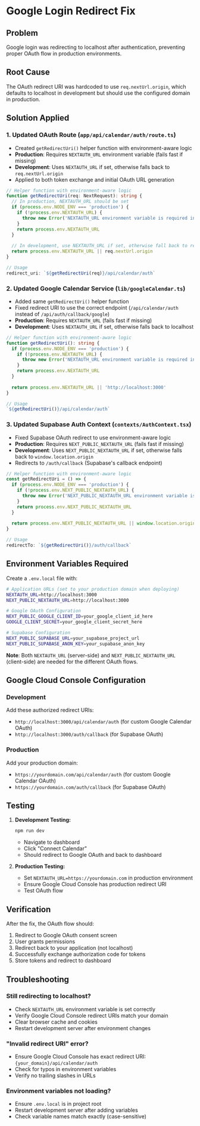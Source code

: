 # Google Login Redirect Fix

## Problem
Google login was redirecting to localhost after authentication, preventing proper OAuth flow in production environments.

## Root Cause
The OAuth redirect URI was hardcoded to use `req.nextUrl.origin`, which defaults to localhost in development but should use the configured domain in production.

## Solution Applied

### 1. Updated OAuth Route (`app/api/calendar/auth/route.ts`)
- Created `getRedirectUri()` helper function with environment-aware logic
- **Production**: Requires `NEXTAUTH_URL` environment variable (fails fast if missing)
- **Development**: Uses `NEXTAUTH_URL` if set, otherwise falls back to `req.nextUrl.origin`
- Applied to both token exchange and initial OAuth URL generation

```typescript
// Helper function with environment-aware logic
function getRedirectUri(req: NextRequest): string {
  // In production, NEXTAUTH_URL should be set
  if (process.env.NODE_ENV === 'production') {
    if (!process.env.NEXTAUTH_URL) {
      throw new Error('NEXTAUTH_URL environment variable is required in production')
    }
    return process.env.NEXTAUTH_URL
  }
  
  // In development, use NEXTAUTH_URL if set, otherwise fall back to request origin
  return process.env.NEXTAUTH_URL || req.nextUrl.origin
}

// Usage
redirect_uri: `${getRedirectUri(req)}/api/calendar/auth`
```

### 2. Updated Google Calendar Service (`lib/googleCalendar.ts`)
- Added same `getRedirectUri()` helper function
- Fixed redirect URI to use the correct endpoint (`/api/calendar/auth` instead of `/api/auth/callback/google`)
- **Production**: Requires `NEXTAUTH_URL` (fails fast if missing)
- **Development**: Uses `NEXTAUTH_URL` if set, otherwise falls back to localhost

```typescript
// Helper function with environment-aware logic
function getRedirectUri(): string {
  if (process.env.NODE_ENV === 'production') {
    if (!process.env.NEXTAUTH_URL) {
      throw new Error('NEXTAUTH_URL environment variable is required in production')
    }
    return process.env.NEXTAUTH_URL
  }
  
  return process.env.NEXTAUTH_URL || 'http://localhost:3000'
}

// Usage
`${getRedirectUri()}/api/calendar/auth`
```

### 3. Updated Supabase Auth Context (`contexts/AuthContext.tsx`)
- Fixed Supabase OAuth redirect to use environment-aware logic
- **Production**: Requires `NEXT_PUBLIC_NEXTAUTH_URL` (fails fast if missing)
- **Development**: Uses `NEXT_PUBLIC_NEXTAUTH_URL` if set, otherwise falls back to `window.location.origin`
- Redirects to `/auth/callback` (Supabase's callback endpoint)

```typescript
// Helper function with environment-aware logic
const getRedirectUri = () => {
  if (process.env.NODE_ENV === 'production') {
    if (!process.env.NEXT_PUBLIC_NEXTAUTH_URL) {
      throw new Error('NEXT_PUBLIC_NEXTAUTH_URL environment variable is required in production')
    }
    return process.env.NEXT_PUBLIC_NEXTAUTH_URL
  }
  
  return process.env.NEXT_PUBLIC_NEXTAUTH_URL || window.location.origin
}

// Usage
redirectTo: `${getRedirectUri()}/auth/callback`
```

## Environment Variables Required

Create a `.env.local` file with:

```bash
# Application URLs (set to your production domain when deploying)
NEXTAUTH_URL=http://localhost:3000
NEXT_PUBLIC_NEXTAUTH_URL=http://localhost:3000

# Google OAuth Configuration
NEXT_PUBLIC_GOOGLE_CLIENT_ID=your_google_client_id_here
GOOGLE_CLIENT_SECRET=your_google_client_secret_here

# Supabase Configuration
NEXT_PUBLIC_SUPABASE_URL=your_supabase_project_url
NEXT_PUBLIC_SUPABASE_ANON_KEY=your_supabase_anon_key
```

**Note**: Both `NEXTAUTH_URL` (server-side) and `NEXT_PUBLIC_NEXTAUTH_URL` (client-side) are needed for the different OAuth flows.

## Google Cloud Console Configuration

### Development
Add these authorized redirect URIs:
- `http://localhost:3000/api/calendar/auth` (for custom Google Calendar OAuth)
- `http://localhost:3000/auth/callback` (for Supabase OAuth)

### Production
Add your production domain:
- `https://yourdomain.com/api/calendar/auth` (for custom Google Calendar OAuth)
- `https://yourdomain.com/auth/callback` (for Supabase OAuth)

## Testing

1. **Development Testing:**
   ```bash
   npm run dev
   ```
   - Navigate to dashboard
   - Click "Connect Calendar"
   - Should redirect to Google OAuth and back to dashboard

2. **Production Testing:**
   - Set `NEXTAUTH_URL=https://yourdomain.com` in production environment
   - Ensure Google Cloud Console has production redirect URI
   - Test OAuth flow

## Verification

After the fix, the OAuth flow should:
1. Redirect to Google OAuth consent screen
2. User grants permissions
3. Redirect back to your application (not localhost)
4. Successfully exchange authorization code for tokens
5. Store tokens and redirect to dashboard

## Troubleshooting

### Still redirecting to localhost?
- Check `NEXTAUTH_URL` environment variable is set correctly
- Verify Google Cloud Console redirect URIs match your domain
- Clear browser cache and cookies
- Restart development server after environment changes

### "Invalid redirect URI" error?
- Ensure Google Cloud Console has exact redirect URI: `{your_domain}/api/calendar/auth`
- Check for typos in environment variables
- Verify no trailing slashes in URLs

### Environment variables not loading?
- Ensure `.env.local` is in project root
- Restart development server after adding variables
- Check variable names match exactly (case-sensitive)
